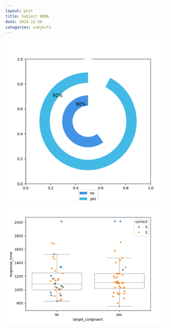 ```yaml
---
layout: post
title: Subject 8006
date: 2024-12-30
categories: subjects
---
```


![](data/8006/run-5/8006_accuracy_target_congruence.png)
![](data/8006/run-5/8006_rt_congruence.png)
